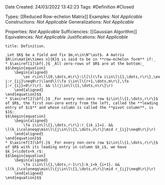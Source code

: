<br />
<br />

Date Created: 24/03/2022 13:42:23
Tags: #Definition #Closed 

Types: [[Reduced Row-echelon Matrix]]
Examples: _Not Applicable_
Constructions: _Not Applicable_
Generalizations: _Not Applicable_

Properties: _Not Applicable_
Sufficiencies: [[Gaussian Algorithm]]
Equivalences: _Not Applicable_
Justifications: _Not Applicable_

``` ad-Definition
title: Definition.

_Let $K$ be a field and fix $m,n\in\N^\ast$. A matrix $R\in\mat{m\times n}{K}$ is said to be in **row-echelon form** if:_
* $\axiref[1]\bf{.}$ _All zero-rows of $R$ are at the bottom:_
$$\begin{equation}
    \begin{aligned}
        \ex r\in\l\{0,\dots,m\r\}:\l[\l(\fa i\in\l\{1,\dots,r\r\},\ex j:r_{ij}\neq0\r)\land\l(\fa i\in\l\{r+1,\dots,m\r\},\fa j:r_{ij}=0\r)\r]. && \l(j\in\l\{1,\dots,n\r\}\r)
    \end{aligned}
\end{equation}$$
* $\axiref[2]\bf{.}$ _For every non-zero row $i\in\l\{1,\dots,r\r\}$ of $R$, the first non-zero entry from the left, called the **leading entry of $i$** and whose column is called the **pivot column**, is $1$:_
$$\begin{equation}
    \begin{aligned}
        \fa i\in\l\{1,\dots,r\r\}:r_{ik_i}=1. && \l(k_i\coloneqq\min\l\{j\in\l\{1,\dots,n\r\}\mid r_{ij}\neq0\r\}\r)
    \end{aligned}
\end{equation}$$
* $\axiref[3]\bf{.}$ _For every non-zero row $i\in\l\{1,\dots,r\r\}$ of $R$ with its leading entry in column $k_i$, we have $k_1<\cdots<k_r$:_
$$\begin{equation}
    \begin{aligned}
        \fa i\in\l\{1,\dots,r-1\r\}:k_i<k_{i+1}. && \l(k_i\coloneqq\min\l\{j\in\l\{1,\dots,n\r\}\mid r_{ij}\neq0\r\}\r)
    \end{aligned}
\end{equation}$$

```
